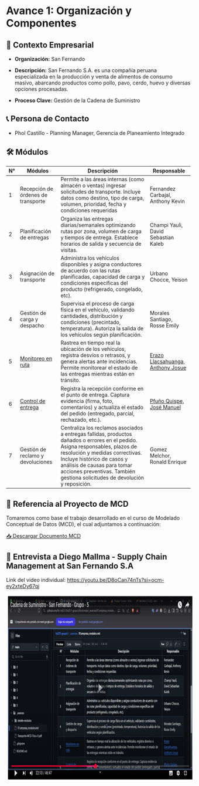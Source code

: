 # Avance 1: Organización y Componentes  
## 🏢 Contexto Empresarial  

- **Organización:** San Fernando  

- **Descripción:** San Fernando S.A. es una compañía peruana especializada en la producción y venta de alimentos de consumo masivo, abarcando productos como pollo, pavo, cerdo, huevo y diversas opciones procesadas.  

- **Proceso Clave:** Gestión de la Cadena de Suministro

## 📞 Persona de Contacto  

- Phol Castillo - Planning Manager, Gerencia de Planeamiento Integrado  

## 🛠️ Módulos  
| N° | Módulos | Descripción | Responsable |
|----|---------|-------------|-------------|
| 1  |Recepción de órdenes de transporte |Permite a las áreas internas (como almacén o ventas) ingresar solicitudes de transporte. Incluye datos como destino, tipo de carga, volumen, prioridad, fecha y condiciones requeridas                                                                                                                      |Fernandez Carbajal, Anthony Kevin  |
| 2  |Planificación de entregas          |Organiza las entregas diarias/semanales optimizando rutas por zona, volumen de carga y tiempos de entrega. Establece horarios de salida y secuencia de visitas.                                                                                                                                             |Champi Yauli, David Sebastian Kaleb|
| 3  |Asignación de transporte           |Administra los vehículos disponibles y asigna conductores de acuerdo con las rutas planificadas, capacidad de carga y condiciones específicas del producto (refrigerado, congelado, etc).                                                                                                                   |Urbano Chocce, Yeison              |
| 4  |Gestión de carga y despacho        |Supervisa el proceso de carga física en el vehículo, validando cantidades, distribución y condiciones (precintado, temperatura). Autoriza la salida de los vehículos según planificación.                                                                                                                   |Morales Santiago, Rosse Emily      |
| 5  |[Monitoreo en ruta](./detalle-modulos/modulo5.md)                  |Rastrea en tiempo real la ubicación de los vehículos, registra desvíos o retrasos, y genera alertas ante incidencias. Permite monitorear el estado de las entregas mientras están en tránsito.                                                                                                              |[Erazo Llacsahuanga, Anthony Josue](../0/0.5/0.5.md)  |
| 6  |[Control de entrega](./detalle-modulos/modulo6.md)                 |Registra la recepción conforme en el punto de entrega. Captura evidencia (firma, foto, comentarios) y actualiza el estado del pedido (entregado, parcial, rechazado, etc.).                                                                                                                                 |[Pfuño Quispe, José Manuel](../0/0.6/0.6.md)          |
| 7  |Gestión de reclamo y devoluciones  |Centraliza los reclamos asociados a entregas fallidas, productos dañados o errores en el pedido. Asigna responsables, plazos de resolución y medidas correctivas. Incluye histórico de casos y análisis de causas para tomar acciones preventivas. También gestiona solicitudes de devolución y reposición. |Gomez Melchor, Ronald Enrique      |

## 📌 Referencia al Proyecto de MCD  

Tomaremos como base el trabajo desarrollado en el curso de Modelado Conceptual de Datos (MCD), el cual adjuntamos a continuación:  

[📥 Descargar Documento MCD](./Transporte-MCD-Tino-v1.pdf)

## 📌 Entrevista a Diego Mallma - Supply Chain Management at San Fernando S.A

Link del video individual: https://youtu.be/D8oCan74nTs?si=ocm-ey2xteDy67qj
<p align="center">
  <a href="https://youtu.be/D8oCan74nTs?si=ocm-ey2xteDy67qj">
    <img alt="Entrevista" src="miniatura.jpg" style="width:auto; height:500px; border:5px solid #ffff">
  </a>
</p>
